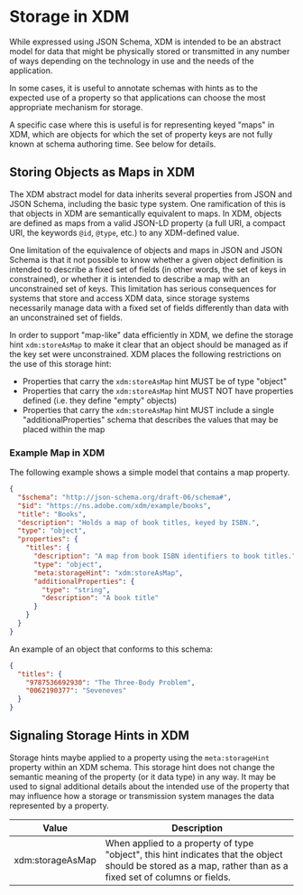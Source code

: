 # Storage in XDM

While expressed using JSON Schema, XDM is intended to be an abstract model for data that might be physically stored or transmitted in any number of ways depending on the technology in use and the needs of the application.

In some cases, it is useful to annotate schemas with hints as to the expected use of a property so that applications can choose the most appropriate mechanism for storage.

A specific case where this is useful is for representing keyed "maps" in XDM, which are objects for which the set of property keys are not fully known at schema authoring time. See below for details.

## Storing Objects as Maps in XDM

The XDM abstract model for data inherits several properties from JSON and JSON Schema, including the basic type system. One ramification of this is that objects in XDM are semantically equivalent to maps. In XDM, objects are defined as maps from a valid JSON-LD property (a full URI, a compact URI, the keywords `@id`, `@type`, etc.) to any XDM-defined value.

One limitation of the equivalence of objects and maps in JSON and JSON Schema is that it not possible to know whether a given object definition is intended to describe a fixed set of fields (in other words, the set of keys in constrained), or whether it is intended to describe a map with an unconstrained set of keys. This limitation has serious consequences for systems that store and access XDM data, since storage systems necessarily manage data with a fixed set of fields differently than data with an unconstrained set of fields.

In order to support "map-like" data efficiently in XDM, we define the storage hint `xdm:storeAsMap` to make it clear that an object should be managed as if the key set were unconstrained. XDM places the following restrictions on the use of this storage hint:

* Properties that carry the `xdm:storeAsMap` hint MUST be of type "object"
* Properties that carry the `xdm:storeAsMap` hint MUST NOT have properties defined (i.e. they define "empty" objects)
* Properties that carry the `xdm:storeAsMap` hint MUST include a single "additionalProperties" schema that describes the values that may be placed within the map

### Example Map in XDM

The following example shows a simple model that contains a map property.

```json
{
  "$schema": "http://json-schema.org/draft-06/schema#",
  "$id": "https://ns.adobe.com/xdm/example/books",
  "title": "Books",
  "description": "Holds a map of book titles, keyed by ISBN.",
  "type": "object",
  "properties": {
    "titles": {
      "description": "A map from book ISBN identifiers to book titles.",
      "type": "object",
      "meta:storageHint": "xdm:storeAsMap",
      "additionalProperties": {
        "type": "string",
        "description": "A book title"
      }
    }
  }
}
```

An example of an object that conforms to this schema:

```json
{
  "titles": {
    "9787536692930": "The Three-Body Problem",
    "0062190377": "Seveneves"
  }
}
```

## Signaling Storage Hints in XDM

Storage hints maybe applied to a property using the `meta:storageHint` property within an XDM schema. This storage hint does not change the semantic meaning of the property (or it data type) in any way. It may be used to signal additional details about the intended use of the property that may influence how a storage or transmission system manages the data represented by a property.

| Value            | Description                                                                                                                                                  |
| ---------------- | ------------------------------------------------------------------------------------------------------------------------------------------------------------ |
| xdm:storageAsMap | When applied to a property of type "object", this hint indicates that the object should be stored as a map, rather than as a fixed set of columns or fields. |
